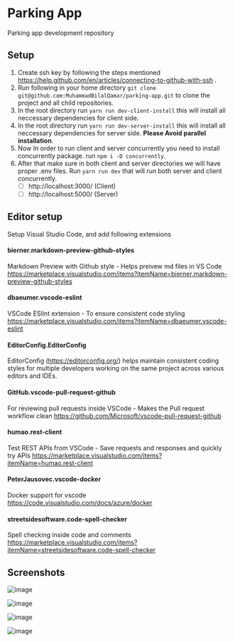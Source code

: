 # Parking App
Parking app development repository

## Setup 

1. Create ssh key by following the steps mentioned https://help.github.com/en/articles/connecting-to-github-with-ssh .
2. Run following in your home directory `git clone git@github.com:MuhammadBilalQamar/parking-app.git` to clone the project and all child repositories.
3. In the root directory run `yarn run dev-client-install` this will install all neccessary dependencies for client side.
4. In the root directory run `yarn run dev-server-install` this will install all neccessary dependencies for server side. **Please Avoid parallel installation**.
5. Now In order to run client and server concurrently you need to install concurrently package. run `npm i -D concurrently`.
6. After that make sure in both client and server directories we will have proper .env files. Run `yarn run dev` that will run both server and client concurrently.
   - [ ] http://localhost:3000/  (Client)
   - [ ] http://localhost:5000/  (Server)

## Editor setup
Setup Visual Studio Code, and add following extensions

#### bierner.markdown-preview-github-styles
Markdown Preview with Github style - Helps preivew md files in VS Code https://marketplace.visualstudio.com/items?itemName=bierner.markdown-preview-github-styles

#### dbaeumer.vscode-eslint
VSCode ESlint extension - To ensure consistent code styling
https://marketplace.visualstudio.com/items?itemName=dbaeumer.vscode-eslint

#### EditorConfig.EditorConfig
EditorConfig (https://editorconfig.org/) helps maintain consistent coding styles for multiple developers working on the same project across various editors and IDEs. 

#### GitHub.vscode-pull-request-github
For reviewing pull requests inside VSCode - Makes the Pull request workflow clean https://github.com/Microsoft/vscode-pull-request-github


#### humao.rest-client
Test REST APIs from VSCode - Save requests and responses and quickly try APIs
https://marketplace.visualstudio.com/items?itemName=humao.rest-client


#### PeterJausovec.vscode-docker
Docker support for vscode
https://code.visualstudio.com/docs/azure/docker


#### streetsidesoftware.code-spell-checker
Spell checking inside code and comments
https://marketplace.visualstudio.com/items?itemName=streetsidesoftware.code-spell-checker

## Screenshots

![image](https://user-images.githubusercontent.com/42898923/214874043-5ed49ad8-04da-497f-bac7-362dfcead12e.png)

![image](https://user-images.githubusercontent.com/42898923/214873807-acea119e-9aae-45d0-bde3-9f704ba0174c.png)

![image](https://user-images.githubusercontent.com/42898923/214873913-e63ca5ba-2d66-4466-9652-e23d603a61b7.png)

![image](https://user-images.githubusercontent.com/42898923/214873972-73efeb53-8451-44dd-8926-e298a1b6c07c.png)



